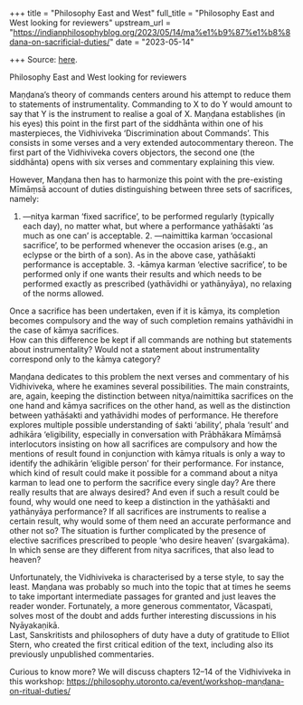 +++
title = "Philosophy East and West"
full_title = "Philosophy East and West looking for reviewers"
upstream_url = "https://indianphilosophyblog.org/2023/05/14/ma%e1%b9%87%e1%b8%8dana-on-sacrificial-duties/"
date = "2023-05-14"

+++
Source: [here](https://indianphilosophyblog.org/2023/05/14/ma%e1%b9%87%e1%b8%8dana-on-sacrificial-duties/).

Philosophy East and West looking for reviewers

Maṇḍana’s theory of commands centers around his attempt to reduce them to statements of instrumentality. Commanding to X to do Y would amount to say that Y is the instrument to realise a goal of X. Maṇḍana establishes (in his eyes) this point in the first part of the siddhānta within one of his masterpieces, the Vidhiviveka ‘Discrimination about Commands’. This consists in some verses and a very extended autocommentary thereon. The first part of the Vidhiviveka covers objectors, the second one (the siddhānta) opens with six verses and commentary explaining this view.

However, Maṇḍana then has to harmonize this point with the pre-existing Mīmāṃsā account of duties distinguishing between three sets of sacrifices, namely:

1.  —nitya karman ‘fixed sacrifice’, to be performed regularly
    (typically each day), no matter what, but where a performance
    yathāśakti ‘as much as one can’ is acceptable. 2.  —naimittika karman ‘occasional sacrifice’, to be performed whenever
    the occasion arises (e.g., an eclypse or the birth of a son). As in
    the above case, yathāśakti performance is acceptable. 3.  -kāmya karman ‘elective sacrifice’, to be performed only if one
    wants their results and which needs to be performed exactly as
    prescribed (yathāvidhi or yathānyāya), no relaxing of the norms
    allowed.

Once a sacrifice has been undertaken, even if it is kāmya, its completion becomes compulsory and the way of such completion remains yathāvidhi in the case of kāmya sacrifices.  
How can this difference be kept if all commands are nothing but statements about instrumentality? Would not a statement about instrumentality correspond only to the kāmya category?

Maṇḍana dedicates to this problem the next verses and commentary of his Vidhiviveka, where he examines several possibilities. The main constraints, are, again, keeping the distinction between nitya/naimittika sacrifices on the one hand and kāmya sacrifices on the other hand, as well as the distinction between yathāśakti and yathāvidhi modes of performance. He therefore explores multiple possible understanding of śakti ‘ability’, phala ‘result’ and adhikāra ‘eligibility, especially in conversation with Prābhākara Mīmāṃsā interlocutors insisting on how all sacrifices are compulsory and how the mentions of result found in conjunction with kāmya rituals is only a way to identify the adhikārin ‘eligible person’ for their performance. For instance, which kind of result could make it possible for a command about a nitya karman to lead one to perform the sacrifice every single day? Are there really results that are always desired? And even if such a result could be found, why would one need to keep a distinction in the yathāśakti and yathānyāya performance? If all sacrifices are instruments to realise a certain result, why would some of them need an accurate performance and other not so? The situation is further complicated by the presence of elective sacrifices prescribed to people ‘who desire heaven’ (svargakāma). In which sense are they different from nitya sacrifices, that also lead to heaven?

Unfortunately, the Vidhiviveka is characterised by a terse style, to say the least. Maṇḍana was probably so much into the topic that at times he seems to take important intermediate passages for granted and just leaves the reader wonder. Fortunately, a more generous commentator, Vācaspati, solves most of the doubt and adds further interesting discussions in his Nyāyakaṇikā.  
Last, Sanskritists and philosophers of duty have a duty of gratitude to Elliot Stern, who created the first critical edition of the text, including also its previously unpublished commentaries.

Curious to know more? We will discuss chapters 12–14 of the Vidhiviveka in this workshop: <https://philosophy.utoronto.ca/event/workshop-maṇḍana-on-ritual-duties/>
